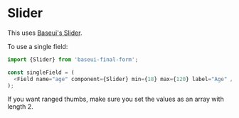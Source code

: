 # Slider

This uses [Baseui's Slider](https://baseui.design/components/slider/).

To use a single field:

```js
import {Slider} from 'baseui-final-form';

const singleField = (
  <Field name="age" component={Slider} min={18} max={120} label="Age" />
);
```

If you want ranged thumbs, make sure you set the values as an array with length 2.
